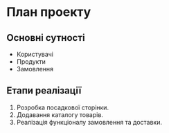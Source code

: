 # План проекту

## Основні сутності
- Користувачі
- Продукти
- Замовлення

## Етапи реалізації
1. Розробка посадкової сторінки.
2. Додавання каталогу товарів.
3. Реалізація функціоналу замовлення та доставки.
